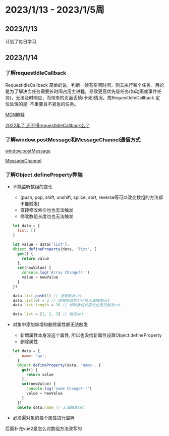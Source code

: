 # 2023/1/13 - 2023/1/5周

## 2023/1/13
计划了每日学习

## 2023/1/14
### 了解requestIdleCallback
RequestIdleCallback 简单的说，判断一帧有空闲时间，则去执行某个任务。目的是为了解决当任务需要长时间占用主进程，导致更高优先级任务(如动画或事件任务)，无法及时响应，而带来的页面丢帧(卡死)情况。故RequestIdleCallback 定位处理的是: 不重要且不紧急的任务。

[MDN解释](https://developer.mozilla.org/zh-CN/docs/Web/API/Window/requestIdleCallback)

[2022年了,还不懂requestIdleCallback么？](https://blog.csdn.net/KlausLily/article/details/122852531)


### 了解window.postMessage和MessageChannel通信方式

[window.postMessage](https://developer.mozilla.org/zh-CN/docs/Web/API/Window/postMessage)

[MessageChannel](https://developer.mozilla.org/zh-CN/docs/Web/API/MessageChannel)

### 了解Object.defineProperty弊端
- 不能监听数组的变化
  
  - (push, pop, shift, unshift, splice, sort, reverse等可以改变数组的方法都不能触发)
  - 直接修改索引也也无法触发
  - 修改数组长度也也无法触发
  
  ```js
  let data = {
    list: []
  }
  
  let value = data['list'];
  Object.defineProperty(data, 'list', {
    get() {
      return value
    },
    set(newValue) {
      console.log('Array Change!!!')
      value = newValue
    }
  })
  
  data.list.push(1) // 没有触发set
  data.list[0] = 3 // 直接修改索引也也无法触发set
  data.list.length = 10 // 修改数组长度也也无法触发set
  
  data.list = [1, 2, 3] // 触发set

- 对象中添加新增和删除属性都无法触发

  - 新增属性本身没这个属性, 所以也没给新属性设置Object.defineProperty
  - 删除属性

  ```js
  let data = {
      name: 'gx',
    }
    Object.defineProperty(data, 'name', {
      get() {
        return value
      },
      set(newValue) {
        console.log('name Change!!!')
        value = newValue
      }
    })
    delete data.name // 无法触发set
  ```

- 必须遍对象的每个属性进行监听

后面补充vue2是怎么对数组方法改写的
